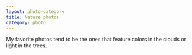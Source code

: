 ```yaml
---
layout: photo-category
title: Nature photos
category: photo
---
```


My favorite photos tend to be the ones that feature colors in the clouds or light in the trees.

